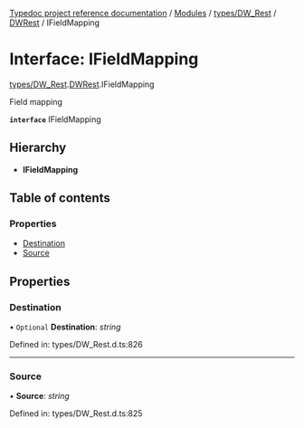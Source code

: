 [Typedoc project reference documentation](../README.md) / [Modules](../modules.md) / [types/DW_Rest](../modules/types_dw_rest.md) / [DWRest](../modules/types_dw_rest.dwrest.md) / IFieldMapping

# Interface: IFieldMapping

[types/DW_Rest](../modules/types_dw_rest.md).[DWRest](../modules/types_dw_rest.dwrest.md).IFieldMapping

Field mapping

**`interface`** IFieldMapping

## Hierarchy

* **IFieldMapping**

## Table of contents

### Properties

- [Destination](types_dw_rest.dwrest.ifieldmapping.md#destination)
- [Source](types_dw_rest.dwrest.ifieldmapping.md#source)

## Properties

### Destination

• `Optional` **Destination**: *string*

Defined in: types/DW_Rest.d.ts:826

___

### Source

• **Source**: *string*

Defined in: types/DW_Rest.d.ts:825
